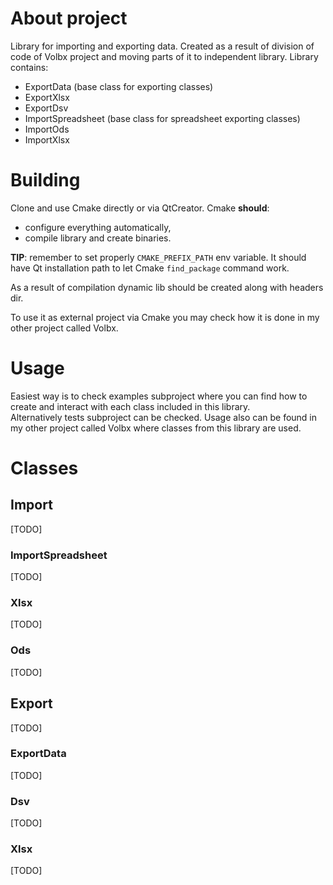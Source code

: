 # About project
 Library for importing and exporting data. Created as a result of division of code of Volbx project and moving parts of it to independent library. Library contains:  
 + ExportData (base class for exporting classes)
 + ExportXlsx
 + ExportDsv
 + ImportSpreadsheet (base class for spreadsheet exporting classes)
 + ImportOds
 + ImportXlsx
  
# Building
Clone and use Cmake directly or via QtCreator. Cmake **should**:
+ configure everything automatically,
+ compile library and create binaries.

**TIP**: remember to set properly `CMAKE_PREFIX_PATH` env variable. It should have Qt installation path to let Cmake `find_package` command work.  

As a result of compilation dynamic lib should be created along with headers dir.

To use it as external project via Cmake you may check how it is done in my other project called Volbx.

# Usage
Easiest way is to check examples subproject where you can find how to create and interact with each class included in this library.  
Alternatively tests subproject can be checked. Usage also can be found in my other project called Volbx where classes from this library are used.

# Classes
## Import
[TODO]
### ImportSpreadsheet
[TODO]
### Xlsx
[TODO]
### Ods
[TODO]
## Export
[TODO]
### ExportData
[TODO]
### Dsv
[TODO]
### Xlsx
[TODO]